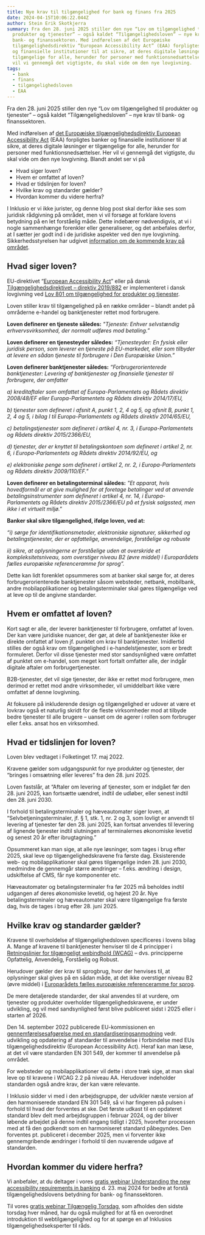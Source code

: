 ```yaml
---
title: Nye krav til tilgængelighed for bank og finans fra 2025
date: 2024-04-15T10:06:22.044Z
author: Stein Erik Skotkjerra
summary: Fra den 28. juni 2025 stiller den nye “Lov om tilgængelighed til
  produkter og tjenester” – også kaldet “Tilgængelighedsloven” – nye krav til
  bank- og finanssektoren. Med indførelsen af det Europæiske
  tilgængelighedsdirektiv “European Accessibility Act” (EAA) forpligtes banker
  og finansielle institutioner til at sikre, at deres digitale løsninger er
  tilgængelige for alle, herunder for personer med funktionsnedsættelser. Her
  vil vi gennemgå det vigtigste, du skal vide om den nye lovgivning.
tags:
  - bank
  - finans
  - tilgængelighedsloven
  - EAA
---
```

Fra den 28. juni 2025 stiller den nye “Lov om tilgængelighed til produkter og tjenester” – også kaldet “Tilgængelighedsloven” – nye krav til bank- og finanssektoren.

Med indførelsen af [det Europæiske tilgængelighedsdirektiv European Accessibility Act](https://eur-lex.europa.eu/legal-content/EN/TXT/?uri=CELEX%3A32019L0882) (EAA) forpligtes banker og finansielle institutioner til at sikre, at deres digitale løsninger er tilgængelige for alle, herunder for personer med funktionsnedsættelser. Her vil vi gennemgå det vigtigste, du skal vide om den nye lovgivning. Blandt andet ser vi på

* Hvad siger loven?
* Hvem er omfattet af loven?
* Hvad er tidslinjen for loven?
* Hvilke krav og standarder gælder?
* Hvordan kommer du videre herfra? 

I Inklusio er vi ikke jurister, og denne blog post skal derfor ikke ses som juridisk rådgivning på området, men vi vil forsøge at forklare lovens betydning på en let forståelig måde. Dette indebærer nødvendigvis, at vi i nogle sammenhænge forenkler eller generaliserer, og det anbefales derfor, at I sætter jer godt ind i de juridiske aspekter ved den nye lovgivning. Sikkerhedsstyrelsen har udgivet [information om de kommende krav på området](https://www.sik.dk/erhverv/produkter/tilgaengelighed-produkter-og-tjenester-0/tilgaengelighed-produkter-og-tjenester). 

## Hvad siger loven?

EU-direktivet “[European Accessibility Act](https://eur-lex.europa.eu/legal-content/EN/TXT/?uri=CELEX%3A32019L0882)” eller på dansk [Tilgængelighedsdirektivet – direktiv 2019/882](https://eur-lex.europa.eu/legal-content/DA/TXT/HTML/?uri=CELEX:32019L0882) er implementeret i dansk lovgivning ved [Lov 801 om tilgængelighed for produkter og tjenester](https://www.retsinformation.dk/eli/lta/2022/801).

Loven stiller krav til tilgængelighed på en række områder – blandt andet på områderne e-handel og banktjenester rettet mod forbrugere.

**Loven definerer en tjeneste således:**
*"Tjeneste: Enhver selvstændig erhvervsvirksomhed, der normalt udføres mod betaling.”*

**Loven definerer en tjenesteyder således:** 
*“Tjenesteyder: En fysisk eller juridisk person, som leverer en tjeneste på EU-markedet, eller som tilbyder at levere en sådan tjeneste til forbrugere i Den Europæiske Union.”*

**Loven definerer banktjenester således:** 
*“Forbrugerorienterede banktjenester: Levering af banktjenester og finansielle tjenester til forbrugere, der omfatter*

*a) kreditaftaler som omfattet af Europa-Parlamentets og Rådets direktiv 2008/48/EF eller Europa-Parlamentets og Rådets direktiv 2014/17/EU,*

*b) tjenester som defineret i afsnit A, punkt 1, 2, 4 og 5, og afsnit B, punkt 1, 2, 4 og 5, i bilag I til Europa-Parlamentets og Rådets direktiv 2014/65/EU,*

*c) betalingstjenester som defineret i artikel 4, nr. 3, i Europa-Parlamentets og Rådets direktiv 2015/2366/EU,*

*d) tjenester, der er knyttet til betalingskontoen som defineret i artikel 2, nr. 6, i Europa-Parlamentets og Rådets direktiv 2014/92/EU, og*

*e) elektroniske penge som defineret i artikel 2, nr. 2, i Europa-Parlamentets og Rådets direktiv 2009/110/EF."*

**Loven definerer en betalingsterminal således:**
*"Et apparat, hvis hovedformål er at give mulighed for at foretage betalinger ved at anvende betalingsinstrumenter som defineret i artikel 4, nr. 14, i Europa-Parlamentets og Rådets direktiv 2015/2366/EU på et fysisk salgssted, men ikke i et virtuelt miljø."*

**Banker skal sikre tilgængelighed, ifølge loven, ved at:**

*“i) sørge for identifikationsmetoder, elektroniske signaturer, sikkerhed og betalingstjenester, der er opfattelige, anvendelige, forståelige og robuste*

*ii) sikre, at oplysningerne er forståelige uden at overskride et kompleksitetsniveau, som overstiger niveau B2 (øvre middel) i Europarådets fælles europæiske referenceramme for sprog”.*

Dette kan lidt forenklet opsummeres som at banker skal sørge for, at deres forbrugerorienterede banktjenester såsom websteder, netbank, mobilbank, andre mobilapplikationer og betalingsterminaler skal gøres tilgængelige ved at leve op til de angivne standarder.

## Hvem er omfattet af loven?

Kort sagt er alle, der leverer banktjenester til forbrugere, omfattet af loven. Der kan være juridiske nuancer, der gør, at dele af banktjenester ikke er direkte omfattet af loven jf. punktet om krav til banktjenester. Imidlertid stilles der også krav om tilgængelighed i e-handelstjenester, som er bredt formuleret. Derfor vil disse tjenester med stor sandsynlighed være omfattet af punktet om e-handel, som meget kort fortalt omfatter alle, der indgår digitale aftaler om forbrugertjenester.

B2B-tjenester, det vil sige tjenester, der ikke er rettet mod forbrugere, men derimod er rettet mod andre virksomheder, vil umiddelbart ikke være omfattet af denne lovgivning. 

At fokusere på inkluderende design og tilgængelighed er udover at være et lovkrav også et naturlig skridt for de fleste virksomheder mod at tilbyde bedre tjenester til alle brugere – uanset om de agerer i rollen som forbruger eller f.eks. ansat hos en virksomhed.

## Hvad er tidslinjen for loven?

Loven blev vedtaget i Folketinget 17. maj 2022.

Kravene gælder som udgangspunkt for nye produkter og tjenester, der “bringes i omsætning eller leveres” fra den 28. juni 2025.

Loven fastslår, at “Aftaler om levering af tjenester, som er indgået før den 28. juni 2025, kan fortsætte uændret, indtil de udløber, eller senest indtil den 28. juni 2030.

I forhold til betalingsterminaler og hæveautomater siger loven, at “Selvbetjeningsterminaler, jf. § 1, stk. 1, nr. 2 og 3, som lovligt er anvendt til levering af tjenester før den 28. juni 2025, kan fortsat anvendes til levering af lignende tjenester indtil slutningen af terminalernes økonomiske levetid og senest 20 år efter ibrugtagning.”

Opsummeret kan man sige, at alle nye løsninger, som tages i brug efter 2025, skal leve op tilgængelighedskravene fra første dag. Eksisterende web- og mobilapplikationer skal gøres tilgængelige inden 28. juni 2030, medmindre de gennemgår større ændringer – f.eks. ændring i design, udskiftelse af CMS, får nye komponenter etc.

Hæveautomater og betalingsterminaler fra før 2025 må beholdes indtil udgangen af deres økonomiske levetid, og højest 20 år. Nye betalingsterminaler og hæveautomater skal være tilgængelige fra første dag, hvis de tages i brug efter 28. juni 2025.

## Hvilke krav og standarder gælder?

Kravene til overholdelse af tilgængelighedsloven specificeres i lovens bilag A. Mange af kravene til banktjenester henviser til de 4 principper i [Retningslinjer for tilgængeligt webindhold (WCAG)](https://www.w3.org/Translations/WCAG21-da/) – dvs. principperne Opfattelig, Anvendelig, Forståelig og Robust. 

Herudover gælder der krav til sprogbrug, hvor der henvises til, at oplysninger skal gives på en sådan måde, at det ikke overstiger niveau B2 (øvre middel) i [Europarådets fælles europæiske referenceramme for sprog](https://europass.europa.eu/da/common-european-framework-reference-language-skills).

De mere detaljerede standarder, der skal anvendes til at vurdere, om tjenester og produkter overholder tilgængelighedskravene, er under udvikling, og vil med sandsynlighed først blive publiceret sidst i 2025 eller i starten af 2026.

Den 14. september 2022 publicerede EU-kommissionen en [gennemførelsesafgørelse med en standardiseringsanmodning](https://ec.europa.eu/growth/tools-databases/enorm/mandate/587_en) vedr. udvikling og opdatering af standarder til anvendelse i forbindelse med EUs tilgængelighedsdirektiv (European Accessibility Act). Heraf kan man læse, at det vil være standarden EN 301 549, der kommer til anvendelse på området.

For websteder og mobilapplikationer vil dette i store træk sige, at man skal leve op til kravene i WCAG 2.2 på niveau AA. Herudover indeholder standarden også andre krav, der kan være relevante.

I Inklusio sidder vi med i den arbejdsgruppe, der udvikler næste version af den harmoniserede standard EN 301 549, så vi har fingeren på pulsen i forhold til hvad der forventes at ske. Det første udkast til en opdateret standard blev delt med arbejdsgruppen i februar 2024, og der bliver løbende arbejdet på denne indtil engang tidligt i 2025, hvorefter processen med at få den godkendt som en harmoniseret standard påbegyndes. Den forventes pt. publiceret i december 2025, men vi forventer ikke gennemgribende ændringer i forhold til den nuværende udgave af standarden.

## Hvordan kommer du videre herfra?

Vi anbefaler, at du deltager i vores [gratis webinar Understanding the new accessibility requirements in banking](https://inklusio.dk/posts/webinar-understanding-the-new-accessibility-requirements-in-banking/) d. 23. maj 2024 for bedre at forstå tilgængelighedslovens betydning for bank- og finanssektoren. 

Til vores [gratis webinar Tilgængelig Torsdag](https://inklusio.dk/posts/tilg%C3%A6ngelig-torsdag/), som afholdes den sidste torsdag hver måned, har du også mulighed for at få en overordnet introduktion til webtilgængelighed og for at spørge en af Inklusios tilgængelighedseksperter til råds.